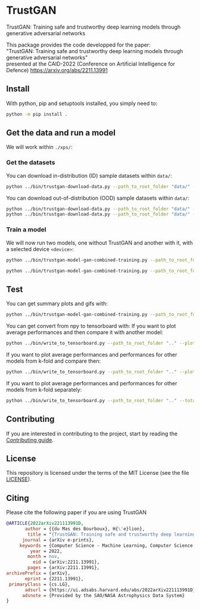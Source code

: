 # TrustGAN

TrustGAN: Training safe and trustworthy deep learning models through generative adversarial networks

This package provides the code developped for the paper:\
"TrustGAN: Training safe and trustworthy deep learning models through generative adversarial networks"\
presented at the CAID-2022 (Conference on Artificial Intelligence for Defence) <https://arxiv.org/abs/2211.13991>

## Install

With python, pip and setuptools installed, you simply need to:

```bash
python -m pip install .
```

## Get the data and run a model

We will work within `./xps/`:

### Get the datasets

You can download in-distribution (ID) sample datasets within `data/`:

```bash
python ../bin/trustgan-download-data.py --path_to_root_folder "data/" --dataset "MNIST"
```

You can download out-of-distribution (OOD) sample datasets within `data/`:

```bash
python ../bin/trustgan-download-data.py --path_to_root_folder "data/" --dataset "FashionMNIST"
python ../bin/trustgan-download-data.py --path_to_root_folder "data/" --dataset "CIFAR10"
```

### Train a model

We will now run two models, one without TrustGAN and another with it,
with a selected device `<device>`:

```bash
python ../bin/trustgan-model-gan-combined-training.py --path_to_root_folder "../"  --path_to_dataset "data/MNIST" --nr_classes 10 --total_epochs 3 --batch_size 512 --proportion_target_model_alone 1 --device "cuda:0"
```

```bash
python ../bin/trustgan-model-gan-combined-training.py --path_to_root_folder "../"  --path_to_dataset "data/MNIST" --nr_classes 10 --total_epochs 100 --batch_size 512 --nr_steps_target_model_alone 1 --device "cuda:0" --k_fold 1
```

## Test

You can get summary plots and gifs with:

```bash
python ../bin/trustgan-model-gan-combined-training.py --path_to_root_folder ".." --path_to_dataset "data/MNIST" --nr_classes 10 --request-plots --total_epochs 100 --validation_interval 25 --path_to_performances "average_performances.npy"
```

You can get convert from npy to tensorboard with:
If you want to plot average performances and then compare it with another model:

```bash
python ../bin/write_to_tensorboard.py --path_to_root_folder ".." --plot_only_average_performances --total_epochs 100 --validation_interval 25 --path_to_performances "average_performances.npy"
```

If you want to plot average performances and performances for other models from k-fold and compare then:

```bash
python ../bin/write_to_tensorboard.py --path_to_root_folder ".." --plot_together --total_epochs 100 --validation_interval 25 --path_to_performances "average_performances.npy"
```

If you want to plot average performances and performances for other models from k-fold separately:

```bash
python ../bin/write_to_tensorboard.py --path_to_root_folder ".." --total_epochs 100 --validation_interval 25 --path_to_performances "average_performances.npy"
```

## Contributing

If you are interested in contributing to the project, start by reading the [Contributing guide](/CONTRIBUTING.md).

## License

This repository is licensed under the terms of the MIT License (see the file [LICENSE](/LICENSE)).

## Citing

Please cite the following paper if you are using TrustGAN

```bibtex
@ARTICLE{2022arXiv221113991D,
       author = {{du Mas des Bourboux}, H{\'e}lion},
        title = "{TrustGAN: Training safe and trustworthy deep learning models through generative adversarial networks}",
      journal = {arXiv e-prints},
     keywords = {Computer Science - Machine Learning, Computer Science - Computer Vision and Pattern Recognition},
         year = 2022,
        month = nov,
          eid = {arXiv:2211.13991},
        pages = {arXiv:2211.13991},
archivePrefix = {arXiv},
       eprint = {2211.13991},
 primaryClass = {cs.LG},
       adsurl = {https://ui.adsabs.harvard.edu/abs/2022arXiv221113991D},
      adsnote = {Provided by the SAO/NASA Astrophysics Data System}
}
```
